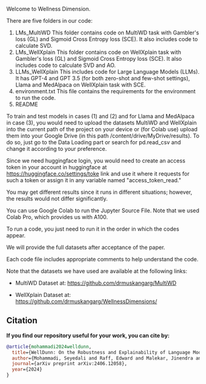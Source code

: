 Welcome to Wellness Dimension.

There are five folders in our code:
1) LMs_MultiWD
This folder contains code on MultiWD task with Gambler's loss (GL) and Sigmoid Cross Entropy loss (SCE). It also includes code to calculate SVD.
2) LMs_WellXplain
This folder contains code on WellXplain task with Gambler's loss (GL) and Sigmoid Cross Entropy loss (SCE). It also includes code to calculate SVD and AO.
3) LLMs_WellXplain
This includes code for Large Language Models (LLMs). It has GPT-4 and GPT 3.5 (for both zero-shot and few-shot settings), Llama and MedAlpaca on WellXplain task with SCE.
4) environment.txt
This file contains the requirements for the environment to run the code.
5) README

To train and test models in cases (1) and (2) and for Llama and MedAlpaca in case (3), you would need to upload the datasets MultiWD and WellXplain into the current path of the project on your device or (for Colab use) upload them into your Google Drive (in this path /content/drive/MyDrive/results). To do so, just go to the Data Loading part or search for pd.read_csv and change it according to your preference.

Since we need huggingface login, you would need to create an access token in your account in huggingface at https://huggingface.co/settings/toke link and use it where it requests for such a token or assign it in any variable named "access_token_read."

You may get different results since it runs in different situations; however, the results would not differ significantly.

You can use Google Colab to run the Jupyter Source File. Note that we used Colab Pro, which provides us with A100.

To run a code, you just need to run it in the order in which the codes appear.

We will provide the full datasets after acceptance of the paper.

Each code file includes appropriate comments to help understand the code.

Note that the datasets we have used are available at the following links:

  - MultiWD Dataset at: https://github.com/drmuskangarg/MultiWD

  - WellXplain Dataset at: https://github.com/drmuskangarg/WellnessDimensions/

## Citation

**If you find our repository useful for your work, you can cite by:**

```bibtex
@article{mohammadi2024welldunn,
  title={WellDunn: On the Robustness and Explainability of Language Models and Large Language Models in Identifying Wellness Dimensions},
  author={Mohammadi, Seyedali and Raff, Edward and Malekar, Jinendra and Palit, Vedant and Ferraro, Francis and Gaur, Manas},
  journal={arXiv preprint arXiv:2406.12058},
  year={2024}
}

